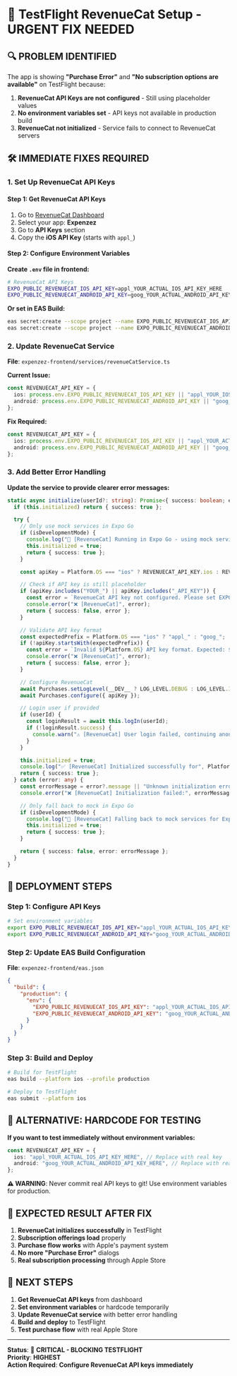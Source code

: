# 🚨 TestFlight RevenueCat Setup - URGENT FIX NEEDED

## 🔍 **PROBLEM IDENTIFIED**

The app is showing **"Purchase Error"** and **"No subscription options are available"** on TestFlight because:

1. **RevenueCat API Keys are not configured** - Still using placeholder values
2. **No environment variables set** - API keys not available in production build
3. **RevenueCat not initialized** - Service fails to connect to RevenueCat servers

## 🛠️ **IMMEDIATE FIXES REQUIRED**

### **1. Set Up RevenueCat API Keys**

#### **Step 1: Get RevenueCat API Keys**
1. Go to [RevenueCat Dashboard](https://app.revenuecat.com/apps)
2. Select your app: **Expenzez**
3. Go to **API Keys** section
4. Copy the **iOS API Key** (starts with `appl_`)

#### **Step 2: Configure Environment Variables**

**Create `.env` file in frontend:**
```bash
# RevenueCat API Keys
EXPO_PUBLIC_REVENUECAT_IOS_API_KEY=appl_YOUR_ACTUAL_IOS_API_KEY_HERE
EXPO_PUBLIC_REVENUECAT_ANDROID_API_KEY=goog_YOUR_ACTUAL_ANDROID_API_KEY_HERE
```

**Or set in EAS Build:**
```bash
eas secret:create --scope project --name EXPO_PUBLIC_REVENUECAT_IOS_API_KEY --value "appl_YOUR_ACTUAL_IOS_API_KEY_HERE"
eas secret:create --scope project --name EXPO_PUBLIC_REVENUECAT_ANDROID_API_KEY --value "goog_YOUR_ACTUAL_ANDROID_API_KEY_HERE"
```

### **2. Update RevenueCat Service**

**File**: `expenzez-frontend/services/revenueCatService.ts`

**Current Issue:**
```typescript
const REVENUECAT_API_KEY = {
  ios: process.env.EXPO_PUBLIC_REVENUECAT_IOS_API_KEY || "appl_YOUR_IOS_API_KEY",
  android: process.env.EXPO_PUBLIC_REVENUECAT_ANDROID_API_KEY || "goog_YOUR_ANDROID_API_KEY",
};
```

**Fix Required:**
```typescript
const REVENUECAT_API_KEY = {
  ios: process.env.EXPO_PUBLIC_REVENUECAT_IOS_API_KEY || "appl_YOUR_ACTUAL_IOS_API_KEY",
  android: process.env.EXPO_PUBLIC_REVENUECAT_ANDROID_API_KEY || "goog_YOUR_ACTUAL_ANDROID_API_KEY",
};
```

### **3. Add Better Error Handling**

**Update the service to provide clearer error messages:**

```typescript
static async initialize(userId?: string): Promise<{ success: boolean; error?: string }> {
  if (this.initialized) return { success: true };

  try {
    // Only use mock services in Expo Go
    if (isDevelopmentMode) {
      console.log("🧪 [RevenueCat] Running in Expo Go - using mock services");
      this.initialized = true;
      return { success: true };
    }

    const apiKey = Platform.OS === "ios" ? REVENUECAT_API_KEY.ios : REVENUECAT_API_KEY.android;

    // Check if API key is still placeholder
    if (apiKey.includes("YOUR_") || apiKey.includes("_API_KEY")) {
      const error = `RevenueCat API key not configured. Please set EXPO_PUBLIC_REVENUECAT_${Platform.OS.toUpperCase()}_API_KEY environment variable.`;
      console.error("❌ [RevenueCat]", error);
      return { success: false, error };
    }

    // Validate API key format
    const expectedPrefix = Platform.OS === "ios" ? "appl_" : "goog_";
    if (!apiKey.startsWith(expectedPrefix)) {
      const error = `Invalid ${Platform.OS} API key format. Expected: ${expectedPrefix}xxxxxxxxx`;
      console.error("❌ [RevenueCat]", error);
      return { success: false, error };
    }

    // Configure RevenueCat
    await Purchases.setLogLevel(__DEV__ ? LOG_LEVEL.DEBUG : LOG_LEVEL.INFO);
    await Purchases.configure({ apiKey });

    // Login user if provided
    if (userId) {
      const loginResult = await this.logIn(userId);
      if (!loginResult.success) {
        console.warn("⚠️ [RevenueCat] User login failed, continuing anonymously:", loginResult.error);
      }
    }

    this.initialized = true;
    console.log("✅ [RevenueCat] Initialized successfully for", Platform.OS);
    return { success: true };
  } catch (error: any) {
    const errorMessage = error?.message || "Unknown initialization error";
    console.error("❌ [RevenueCat] Initialization failed:", errorMessage);

    // Only fall back to mock in Expo Go
    if (isDevelopmentMode) {
      console.log("🧪 [RevenueCat] Falling back to mock services for Expo Go");
      this.initialized = true;
      return { success: true };
    }

    return { success: false, error: errorMessage };
  }
}
```

## 🚀 **DEPLOYMENT STEPS**

### **Step 1: Configure API Keys**
```bash
# Set environment variables
export EXPO_PUBLIC_REVENUECAT_IOS_API_KEY="appl_YOUR_ACTUAL_IOS_API_KEY"
export EXPO_PUBLIC_REVENUECAT_ANDROID_API_KEY="goog_YOUR_ACTUAL_ANDROID_API_KEY"
```

### **Step 2: Update EAS Build Configuration**
**File**: `expenzez-frontend/eas.json`

```json
{
  "build": {
    "production": {
      "env": {
        "EXPO_PUBLIC_REVENUECAT_IOS_API_KEY": "appl_YOUR_ACTUAL_IOS_API_KEY",
        "EXPO_PUBLIC_REVENUECAT_ANDROID_API_KEY": "goog_YOUR_ACTUAL_ANDROID_API_KEY"
      }
    }
  }
}
```

### **Step 3: Build and Deploy**
```bash
# Build for TestFlight
eas build --platform ios --profile production

# Deploy to TestFlight
eas submit --platform ios
```

## 🔧 **ALTERNATIVE: HARDCODE FOR TESTING**

**If you want to test immediately without environment variables:**

```typescript
const REVENUECAT_API_KEY = {
  ios: "appl_YOUR_ACTUAL_IOS_API_KEY_HERE", // Replace with real key
  android: "goog_YOUR_ACTUAL_ANDROID_API_KEY_HERE", // Replace with real key
};
```

**⚠️ WARNING**: Never commit real API keys to git! Use environment variables for production.

## 📱 **EXPECTED RESULT AFTER FIX**

1. **RevenueCat initializes successfully** in TestFlight
2. **Subscription offerings load** properly
3. **Purchase flow works** with Apple's payment system
4. **No more "Purchase Error"** dialogs
5. **Real subscription processing** through Apple Store

## 🎯 **NEXT STEPS**

1. **Get RevenueCat API keys** from dashboard
2. **Set environment variables** or hardcode temporarily
3. **Update RevenueCat service** with better error handling
4. **Build and deploy** to TestFlight
5. **Test purchase flow** with real Apple Store

---

**Status**: 🚨 **CRITICAL - BLOCKING TESTFLIGHT**  
**Priority**: **HIGHEST**  
**Action Required**: **Configure RevenueCat API keys immediately**
